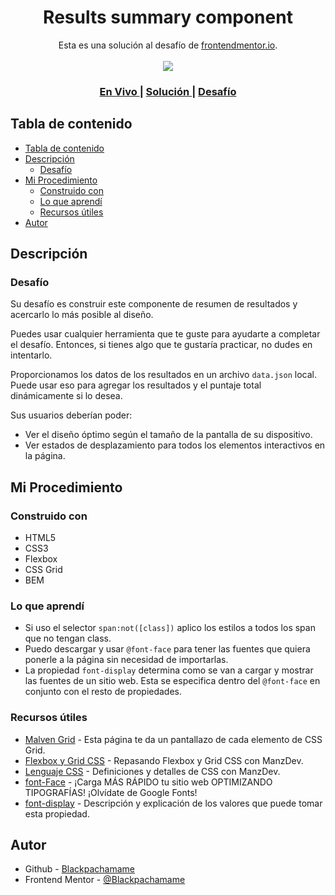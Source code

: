 <h1 align="center">Results summary component</h1>

<div align="center">
   Esta es una solución al desafío de <a href="https://www.frontendmentor.io/">frontendmentor.io</a>.
</div>
<br>
<div align="center">
<img src="design/desktop-preview.jpg"></img>
  <h3>
    <a href="https://blackpachamame.github.io/desafíos-frontendmentor/results-summary-component/">
      En Vivo
    </a>
    <span> | </span>
    <a href="https://www.frontendmentor.io/solutions/results-summary-component-55OrrUWGoe">
      Solución
    </a>
   <span> | </span>
    <a href="https://www.frontendmentor.io/challenges/results-summary-component-CE_K6s0maV">
      Desafío
    </a>
  </h3>
</div>

## Tabla de contenido

- [Tabla de contenido](#tabla-de-contenido)
- [Descripción](#descripción)
  - [Desafío](#desafío)
- [Mi Procedimiento](#mi-procedimiento)
  - [Construido con](#construido-con)
  - [Lo que aprendí](#lo-que-aprendí)
  - [Recursos útiles](#recursos-útiles)
- [Autor](#autor)

## Descripción

### Desafío

Su desafío es construir este componente de resumen de resultados y acercarlo lo más posible al diseño.

Puedes usar cualquier herramienta que te guste para ayudarte a completar el desafío. Entonces, si tienes algo que te gustaría practicar, no dudes en intentarlo.

Proporcionamos los datos de los resultados en un archivo `data.json` local. Puede usar eso para agregar los resultados y el puntaje total dinámicamente si lo desea.

Sus usuarios deberían poder:

- Ver el diseño óptimo según el tamaño de la pantalla de su dispositivo.
- Ver estados de desplazamiento para todos los elementos interactivos en la página.

## Mi Procedimiento

### Construido con

- HTML5
- CSS3
- Flexbox
- CSS Grid
- BEM

### Lo que aprendí

- Si uso el selector `span:not([class])` aplico los estilos a todos los span que no tengan class.
- Puedo descargar y usar `@font-face` para tener las fuentes que quiera ponerle a la página sin necesidad de importarlas.
- La propiedad `font-display` determina como se van a cargar y mostrar las fuentes de un sitio web. Esta se especifica dentro del `@font-face` en conjunto con el resto de propiedades.

### Recursos útiles

- [Malven Grid](https://grid.malven.co) - Esta página te da un pantallazo de cada elemento de CSS Grid.
- [Flexbox y Grid CSS](https://www.youtube.com/watch?v=esjagdcozX0&list=PLx5xbrpW6nXg1tU6uj_BnbJryOeMXafNA) - Repasando Flexbox y Grid CSS con ManzDev.
- [Lenguaje CSS](https://lenguajecss.com/css/) - Definiciones y detalles de CSS con ManzDev.
- [font-Face](https://www.youtube.com/watch?v=jhg2xas3av0) - ¡Carga MÁS RÁPIDO tu sitio web OPTIMIZANDO TIPOGRAFÍAS! ¡Olvídate de Google Fonts!
- [font-display](https://filisantillan.com/bits/font-display/) - Descripción y explicación de los valores que puede tomar esta propiedad.

## Autor

- Github - [Blackpachamame](https://github.com/Blackpachamame)
- Frontend Mentor - [@Blackpachamame](https://www.frontendmentor.io/profile/Blackpachamame)
